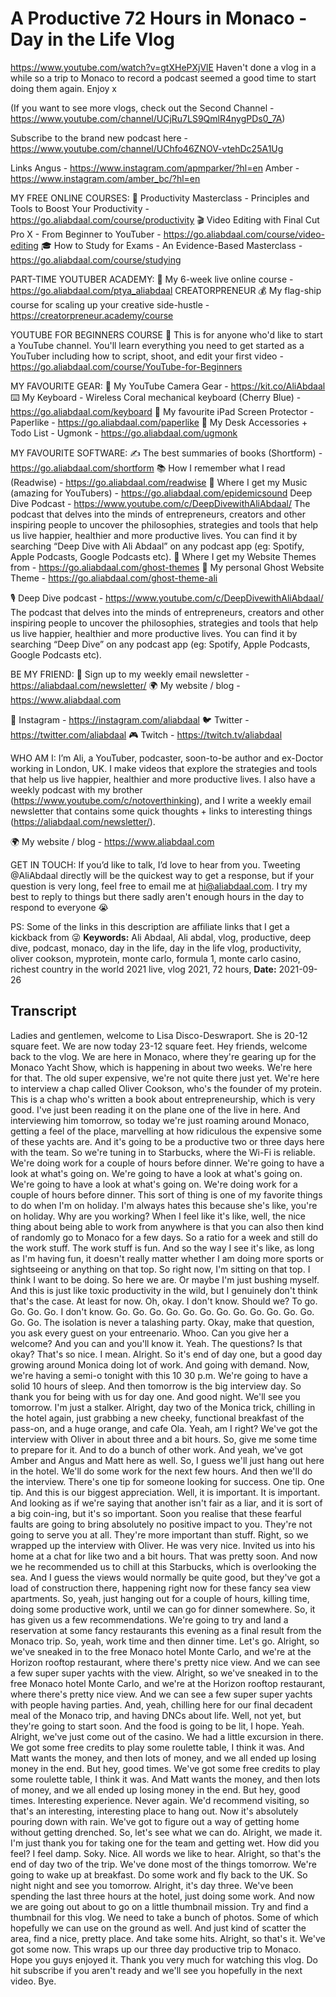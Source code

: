 # A Productive 72 Hours in Monaco - Day in the Life Vlog
https://www.youtube.com/watch?v=gtXHePXjVlE
Haven't done a vlog in a while so a trip to Monaco to record a podcast seemed a good time to start doing them again. Enjoy x

(If you want to see more vlogs, check out the Second Channel - https://www.youtube.com/channel/UCjRu7LS9QmlR4nygPDs0_7A)

Subscribe to the brand new podcast here - https://www.youtube.com/channel/UChfo46ZNOV-vtehDc25A1Ug

Links
Angus - https://www.instagram.com/apmparker/?hl=en
Amber - https://www.instagram.com/amber_bc/?hl=en

MY FREE ONLINE COURSES:
🚀  Productivity Masterclass - Principles and Tools to Boost Your Productivity - https://go.aliabdaal.com/course/productivity
🎬  Video Editing with Final Cut Pro X - From Beginner to YouTuber - https://go.aliabdaal.com/course/video-editing
🎓  How to Study for Exams - An Evidence-Based Masterclass - https://go.aliabdaal.com/course/studying

PART-TIME YOUTUBER ACADEMY:
🍿 My 6-week live online course - https://go.aliabdaal.com/ptya_aliabdaal
CREATORPRENEUR
💰 My flag-ship course for scaling up your creative side-hustle - https://creatorpreneur.academy/course


YOUTUBE FOR BEGINNERS COURSE
📸 This is for anyone who'd like to start a YouTube channel. You'll learn everything you need to get started as a YouTuber including how to script, shoot, and edit your first video - https://go.aliabdaal.com/course/YouTube-for-Beginners



MY FAVOURITE GEAR:
🎥  My YouTube Camera Gear - https://kit.co/AliAbdaal
⌨️  My Keyboard - Wireless Coral mechanical keyboard (Cherry Blue) - https://go.aliabdaal.com/keyboard 
📝  My favourite iPad Screen Protector - Paperlike - https://go.aliabdaal.com/paperlike 
🎒 My Desk Accessories + Todo List - Ugmonk - https://go.aliabdaal.com/ugmonk

MY FAVOURITE SOFTWARE:
✍️ The best summaries of books (Shortform) - https://go.aliabdaal.com/shortform
📚  How I remember what I read (Readwise) - https://go.aliabdaal.com/readwise 
🎵  Where I get my Music (amazing for YouTubers) - https://go.aliabdaal.com/epidemicsound
Deep Dive Podcast - https://www.youtube.com/c/DeepDivewithAliAbdaal/
The podcast that delves into the minds of entrepreneurs, creators and other inspiring people to uncover the philosophies, strategies and tools that help us live happier, healthier and more productive lives. You can find it by searching “Deep Dive with Ali Abdaal” on any podcast app (eg: Spotify, Apple Podcasts, Google Podcasts etc).
👻 Where I get my Website Themes from - https://go.aliabdaal.com/ghost-themes
👻 My personal Ghost Website Theme - https://go.aliabdaal.com/ghost-theme-ali

🎙 Deep Dive podcast - https://www.youtube.com/c/DeepDivewithAliAbdaal/
The podcast that delves into the minds of entrepreneurs, creators and other inspiring people to uncover the philosophies, strategies and tools that help us live happier, healthier and more productive lives. You can find it by searching “Deep Dive” on any podcast app (eg: Spotify, Apple Podcasts, Google Podcasts etc). 

BE MY FRIEND:
💌  Sign up to my weekly email newsletter - https://aliabdaal.com/newsletter/
🌍  My website / blog - https://www.aliabdaal.com 
 
📸  Instagram - https://instagram.com/aliabdaal
🐦  Twitter - https://twitter.com/aliabdaal
🎮  Twitch - https://twitch.tv/aliabdaal

WHO AM I:
I’m Ali, a YouTuber, podcaster, soon-to-be author and ex-Doctor working in London, UK. I make videos that explore the strategies and tools that help us live happier, healthier and more productive lives. I also have a weekly podcast with my brother (https://www.youtube.com/c/notoverthinking), and I write a weekly email newsletter that contains some quick thoughts + links to interesting things (https://aliabdaal.com/newsletter/).

🌍  My website / blog - https://www.aliabdaal.com 

GET IN TOUCH:
If you’d like to talk, I’d love to hear from you. Tweeting @AliAbdaal directly will be the quickest way to get a response, but if your question is very long, feel free to email me at hi@aliabdaal.com. I try my best to reply to things but there sadly aren't enough hours in the day to respond to everyone 😭

PS: Some of the links in this description are affiliate links that I get a kickback from 😜
**Keywords:** Ali Abdaal, Ali abdal, vlog, productive, deep dive, podcast, monaco, day in the life, day in the life vlog, productivity, oliver cookson, myprotein, monte carlo, formula 1, monte carlo casino, richest country in the world 2021 live, vlog 2021, 72 hours, 
**Date:** 2021-09-26

## Transcript
 Ladies and gentlemen, welcome to Lisa Disco-Deswraport. She is 20-12 square feet. We are now today 23-12 square feet. Hey friends, welcome back to the vlog. We are here in Monaco, where they're gearing up for the Monaco Yacht Show, which is happening in about two weeks. We're here for that. The old super expensive, we're not quite there just yet. We're here to interview a chap called Oliver Cookson, who's the founder of my protein. This is a chap who's written a book about entrepreneurship, which is very good. I've just been reading it on the plane one of the live in here. And interviewing him tomorrow, so today we're just roaming around Monaco, getting a feel of the place, marvelling at how ridiculous the expensive some of these yachts are. And it's going to be a productive two or three days here with the team. So we're tuning in to Starbucks, where the Wi-Fi is reliable. We're doing work for a couple of hours before dinner. We're going to have a look at what's going on. We're going to have a look at what's going on. We're going to have a look at what's going on. We're doing work for a couple of hours before dinner. This sort of thing is one of my favorite things to do when I'm on holiday. I'm always hates this because she's like, you're on holiday. Why are you working? When I feel like it's like, well, the nice thing about being able to work from anywhere is that you can also then kind of randomly go to Monaco for a few days. So a ratio for a week and still do the work stuff. The work stuff is fun. And so the way I see it's like, as long as I'm having fun, it doesn't really matter whether I am doing more sports or sightseeing or anything on that top. So right now, I'm sitting on that top. I think I want to be doing. So here we are. Or maybe I'm just bushing myself. And this is just like toxic productivity in the wild, but I genuinely don't think that's the case. At least for now. Oh, okay. I don't know. Should we? To go. Go. Go. Go. I don't know. Go. Go. Go. Go. Go. Go. Go. Go. Go. Go. Go. Go. Go. Go. The isolation is never a talashing party. Okay, make that question, you ask every guest on your entreenario. Whoo. Can you give her a welcome? And you can and you'll know it. Yeah. The questions? Is that okay? That's so nice. I mean. Alright. So it's end of day one, but a good day growing around Monica doing lot of work. And going with demand. Now, we're having a semi-o tonight with this 10 30 p.m. We're going to have a solid 10 hours of sleep. And then tomorrow is the big interview day. So thank you for being with us for day one. And good night. We'll see you tomorrow. I'm just a stalker. Alright, day two of the Monica trick, chilling in the hotel again, just grabbing a new cheeky, functional breakfast of the pass-on, and a huge orange, and cafe Ola. Yeah, am I right? We've got the interview with Oliver in about three and a bit hours. So, give me some time to prepare for it. And to do a bunch of other work. And yeah, we've got Amber and Angus and Matt here as well. So, I guess we'll just hang out here in the hotel. We'll do some work for the next few hours. And then we'll do the interview. There's one tip for someone looking for success. One tip. One tip. And this is our biggest appreciation. Well, it is important. It is important. And looking as if we're saying that another isn't fair as a liar, and it is sort of a big coin-ing, but it's so important. Soon you realise that these fearful faults are going to bring absolutely no positive impact to you. They're not going to serve you at all. They're more important than stuff. Right, so we wrapped up the interview with Oliver. He was very nice. Invited us into his home at a chat for like two and a bit hours. That was pretty soon. And now we he recommended us to chill at this Starbucks, which is overlooking the sea. And I guess the views would normally be quite good, but they've got a load of construction there, happening right now for these fancy sea view apartments. So, yeah, just hanging out for a couple of hours, killing time, doing some productive work, until we can go for dinner somewhere. So, it has given us a few recommendations. We're going to try and land a reservation at some fancy restaurants this evening as a final result from the Monaco trip. So, yeah, work time and then dinner time. Let's go. Alright, so we've sneaked in to the free Monaco hotel Monte Carlo, and we're at the Horizon rooftop restaurant, where there's pretty nice view. And we can see a few super super yachts with the view. Alright, so we've sneaked in to the free Monaco hotel Monte Carlo, and we're at the Horizon rooftop restaurant, where there's pretty nice view. And we can see a few super super yachts with people having parties. And, yeah, chilling here for our final decadent meal of the Monaco trip, and having DNCs about life. Well, not yet, but they're going to start soon. And the food is going to be lit, I hope. Yeah. Alright, we've just come out of the casino. We had a little excursion in there. We got some free credits to play some roulette table, I think it was. And Matt wants the money, and then lots of money, and we all ended up losing money in the end. But hey, good times. We've got some free credits to play some roulette table, I think it was. And Matt wants the money, and then lots of money, and we all ended up losing money in the end. But hey, good times. Interesting experience. Never again. We'd recommend visiting, so that's an interesting, interesting place to hang out. Now it's absolutely pouring down with rain. We've got to figure out a way of getting home without getting drenched. So, let's see what we can do. Alright, we made it. I'm just thank you for taking one for the team and getting wet. How did you feel? I feel damp. Soky. Nice. All words we like to hear. Alright, so that's the end of day two of the trip. We've done most of the things tomorrow. We're going to wake up at breakfast. Do some work and fly back to the UK. So night night and see you tomorrow. Alright, it's day three. We've been spending the last three hours at the hotel, just doing some work. And now we are going out about to go on a little thumbnail mission. Try and find a thumbnail for this vlog. We need to take a bunch of photos. Some of which hopefully we can use on the ground as well. And just kind of scatter the area, find a nice, pretty place. And take some hits. Alright, so that's it. We've got some now. This wraps up our three day productive trip to Monaco. Hope you guys enjoyed it. Thank you very much for watching this vlog. Do hit subscribe if you aren't ready and we'll see you hopefully in the next video. Bye.
